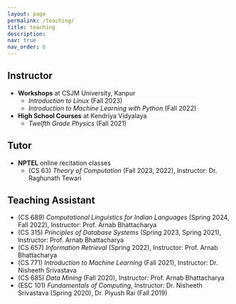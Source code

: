 ```yaml
---
layout: page
permalink: /teaching/
title: teaching
description: 
nav: true
nav_order: 6
---
```


## Instructor
- **Workshops** at CSJM University, Kanpur
  - *Introduction to Linux* (Fall 2023)
  - *Introduction to Machine Learning with Python* (Fall 2022)
- **High School Courses** at Kendriya Vidyalaya
  - *Twelfth Grade Physics* (Fall 2021)

## Tutor
- **NPTEL** online recitation classes
  - (CS 63) *Theory of Computation* (Fall 2023, 2022), Instructor: Dr. Raghunath Tewari 

## Teaching Assistant
-  (CS 689) *Computational Linguistics for Indian Languages* (Spring 2024, Fall 2022), Instructor: Prof. Arnab Bhattacharya
- (CS 315) *Principles of Database Systems* (Spring 2023, Spring 2021), Instructor: Prof. Arnab Bhattacharya
- (CS 657) *Information Retrieval* (Spring 2022), Instructor: Prof. Arnab Bhattacharya
- (CS 771) *Introduction to Machine Learning* (Fall 2021), Instructor: Dr. Nisheeth Srivastava
- (CS 685) *Data Mining* (Fall 2020), Instructor: Prof. Arnab Bhattacharya
- (ESC 101) *Fundamentals of Computing*, Instructor: Dr. Nisheeth Srivastava (Spring 2020), Dr. Piyush Rai (Fall 2019)